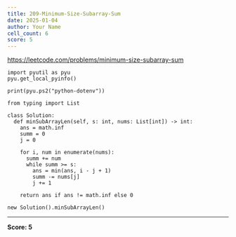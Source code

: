 ```yaml
---
title: 209-Minimum-Size-Subarray-Sum
date: 2025-01-04
author: Your Name
cell_count: 6
score: 5
---
```


https://leetcode.com/problems/minimum-size-subarray-sum


```
import pyutil as pyu
pyu.get_local_pyinfo()
```


```
print(pyu.ps2("python-dotenv"))
```


```
from typing import List
```


```
class Solution:
  def minSubArrayLen(self, s: int, nums: List[int]) -> int:
    ans = math.inf
    summ = 0
    j = 0

    for i, num in enumerate(nums):
      summ += num
      while summ >= s:
        ans = min(ans, i - j + 1)
        summ -= nums[j]
        j += 1

    return ans if ans != math.inf else 0
```


```
new Solution().minSubArrayLen()
```


---
**Score: 5**